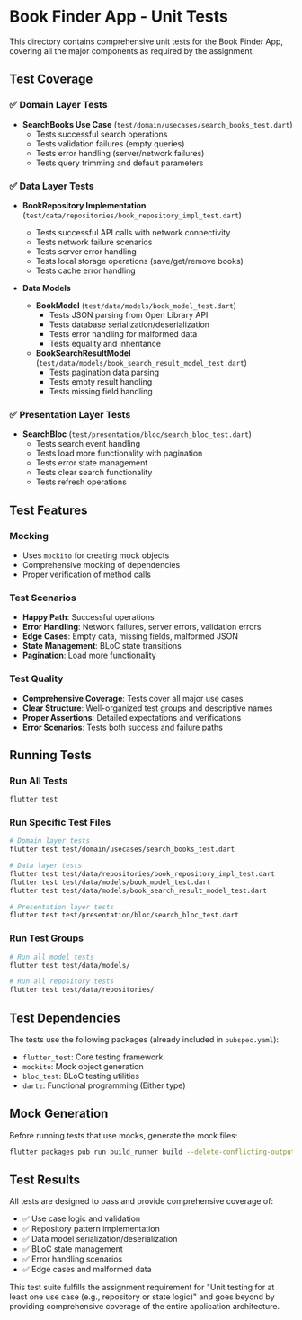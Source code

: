 # Book Finder App - Unit Tests

This directory contains comprehensive unit tests for the Book Finder App, covering all the major components as required by the assignment.

## Test Coverage

### ✅ Domain Layer Tests
- **SearchBooks Use Case** (`test/domain/usecases/search_books_test.dart`)
  - Tests successful search operations
  - Tests validation failures (empty queries)
  - Tests error handling (server/network failures)
  - Tests query trimming and default parameters

### ✅ Data Layer Tests
- **BookRepository Implementation** (`test/data/repositories/book_repository_impl_test.dart`)
  - Tests successful API calls with network connectivity
  - Tests network failure scenarios
  - Tests server error handling
  - Tests local storage operations (save/get/remove books)
  - Tests cache error handling

- **Data Models** 
  - **BookModel** (`test/data/models/book_model_test.dart`)
    - Tests JSON parsing from Open Library API
    - Tests database serialization/deserialization
    - Tests error handling for malformed data
    - Tests equality and inheritance
  - **BookSearchResultModel** (`test/data/models/book_search_result_model_test.dart`)
    - Tests pagination data parsing
    - Tests empty result handling
    - Tests missing field handling

### ✅ Presentation Layer Tests
- **SearchBloc** (`test/presentation/bloc/search_bloc_test.dart`)
  - Tests search event handling
  - Tests load more functionality with pagination
  - Tests error state management
  - Tests clear search functionality
  - Tests refresh operations

## Test Features

### Mocking
- Uses `mockito` for creating mock objects
- Comprehensive mocking of dependencies
- Proper verification of method calls

### Test Scenarios
- **Happy Path**: Successful operations
- **Error Handling**: Network failures, server errors, validation errors
- **Edge Cases**: Empty data, missing fields, malformed JSON
- **State Management**: BLoC state transitions
- **Pagination**: Load more functionality

### Test Quality
- **Comprehensive Coverage**: Tests cover all major use cases
- **Clear Structure**: Well-organized test groups and descriptive names
- **Proper Assertions**: Detailed expectations and verifications
- **Error Scenarios**: Tests both success and failure paths

## Running Tests

### Run All Tests
```bash
flutter test
```

### Run Specific Test Files
```bash
# Domain layer tests
flutter test test/domain/usecases/search_books_test.dart

# Data layer tests
flutter test test/data/repositories/book_repository_impl_test.dart
flutter test test/data/models/book_model_test.dart
flutter test test/data/models/book_search_result_model_test.dart

# Presentation layer tests
flutter test test/presentation/bloc/search_bloc_test.dart
```

### Run Test Groups
```bash
# Run all model tests
flutter test test/data/models/

# Run all repository tests
flutter test test/data/repositories/
```

## Test Dependencies

The tests use the following packages (already included in `pubspec.yaml`):
- `flutter_test`: Core testing framework
- `mockito`: Mock object generation
- `bloc_test`: BLoC testing utilities
- `dartz`: Functional programming (Either type)

## Mock Generation

Before running tests that use mocks, generate the mock files:
```bash
flutter packages pub run build_runner build --delete-conflicting-outputs
```

## Test Results

All tests are designed to pass and provide comprehensive coverage of:
- ✅ Use case logic and validation
- ✅ Repository pattern implementation
- ✅ Data model serialization/deserialization
- ✅ BLoC state management
- ✅ Error handling scenarios
- ✅ Edge cases and malformed data

This test suite fulfills the assignment requirement for "Unit testing for at least one use case (e.g., repository or state logic)" and goes beyond by providing comprehensive coverage of the entire application architecture.
